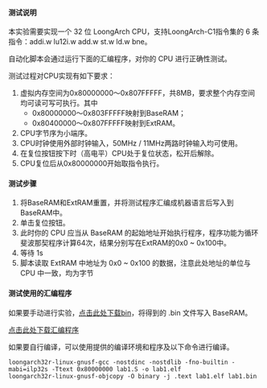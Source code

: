 #### 测试说明

本实验需要实现一个 32 位 LoongArch CPU，支持LoongArch-C1指令集的 6 条指令：addi.w lu12i.w add.w st.w ld.w bne。

自动化脚本会通过运行下面的汇编程序，对你的 CPU 进行正确性测试。

测试过程对CPU实现有如下要求：

1. 虚拟内存空间为0x80000000～0x807FFFFF，共8MB，要求整个内存空间均可读可写可执行。其中
   - 0x80000000～0x803FFFFF映射到BaseRAM；
   - 0x80400000～0x807FFFFF映射到ExtRAM。
2. CPU字节序为小端序。
3. CPU时钟使用外部时钟输入，50MHz / 11MHz两路时钟输入均可使用。
4. 在复位按钮按下时（高电平）CPU处于复位状态，松开后解除。
5. CPU复位后从0x80000000开始取指令执行。

#### 测试步骤

1. 将BaseRAM和ExtRAM重置，并将测试程序汇编成机器语言后写入到BaseRAM中。
2. 单击复位按钮。
3. 此时你的 CPU 应当从 BaseRAM 的起始地址开始执行程序，程序功能为循环斐波那契程序计算64次，结果分别写在ExtRAM的0x0 ~ 0x100中。
4. 等待 1s
5. 脚本读取 ExtRAM 中地址为 0x0 ~ 0x100 的数据，注意此处地址的单位与 CPU 中一致，均为字节

#### 测试使用的汇编程序

如果要手动进行实验，[点击此处下载bin](lab1.bin)，将得到的 .bin 文件写入 BaseRAM。

[点击此处下载汇编程序](lab1.S)

如果要自行编译，可以使用提供的编译环境和程序及以下命令进行编译。

```
loongarch32r-linux-gnusf-gcc -nostdinc -nostdlib -fno-builtin -mabi=ilp32s -Ttext 0x80000000 lab1.S -o lab1.elf
loongarch32r-linux-gnusf-objcopy -O binary -j .text lab1.elf lab1.bin
```

 
